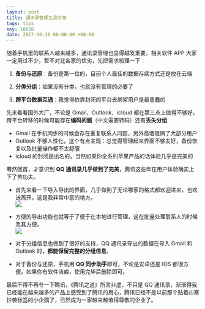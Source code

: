 ```yaml
---
layout: post
title: 通讯录管理工具分享
tags: tips
key: 10020
date: 2017-10-20 00:00:00 +08:00
---
```


随着手机里的联系人越来越多，通讯录管理也显得越发重要，相关软件 APP 大家一定用过不少，暂不对比各家的优劣，先把需求梳理一下：

1. **备份与还原**：备份是第一位的，目前个人最佳的数据存续方式还是放在云端

1. **分类分组**：如果没有分类，也就没有管理的必要了

1. **跨平台数据互通**：我觉得依靠封闭的平台去绑架用户是最愚蠢的

先来看看国外大厂，不论是 Gmail、Outlook、icloud 都在第三点上做得不够好，跨平台转移的时候可能存在**编码问题**（中文需要转码）还有**丢失分组**

- Gmail 在手机同步的时候会存在重复联系人问题，另外高墙阻隔了大部分用户
- Outlook 不够人性化，这个有点主观：总觉得管理起来界面不够友好，备份恢复以及批量操作都不太舒服
- icloud 的封闭是出名的，当然如果你全系列苹果产品的话体验几乎是完美的

蓦然回首，才意识到 **QQ 通讯录几乎做到了完美**，腾讯这些年在用户体验确实上下了苦功夫。

- 首先来看一下导入导出的界面，几乎做到了无论哪家的格式都欢迎进来，也欢送离开，这是我非常中意的地方。  
![](http://ors3vio5q.bkt.clouddn.com/17-10-20/77078148.jpg)

- 方便的导出功能也就等于了便于在本地进行管理，这在批量处理联系人的时候及其方便。  
![](http://ors3vio5q.bkt.clouddn.com/17-10-20/70250180.jpg)

- 对于分组信息也做到了很好的支持，QQ 通讯录导出的数据在导入 Gmail 和 Outlook 时，**都能保留完整的分组信息**。

- 对于备份与还原，手机用 **QQ 同步助手**即可，不论是安卓还是 IOS 都很方便。如果你有软件洁癖，使用完毕后删除即可。

最后不得不再夸一下腾讯，《腾讯之道》所言非虚，不只是 QQ 通讯录，渐渐得我已经能在越来越多的产品上感受到了腾讯的用心，腾讯已经不是以前那个贴着山寨抄袭标签的小企鹅了，已然成为一家越来越值得尊敬的企业了。

